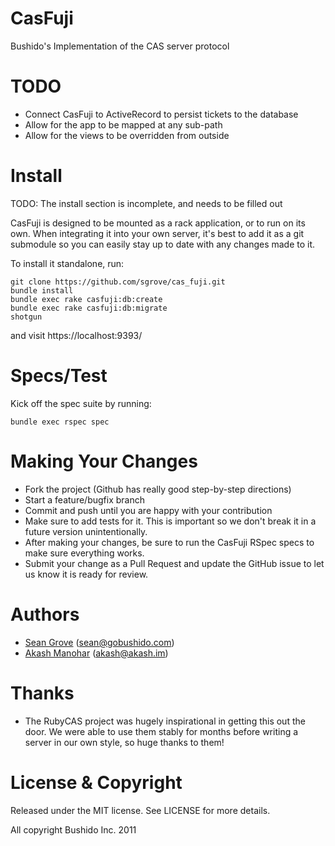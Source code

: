 CasFuji
=======
Bushido's Implementation of the CAS server protocol

TODO
====

  * Connect CasFuji to ActiveRecord to persist tickets to the database
  * Allow for the app to be mapped at any sub-path
  * Allow for the views to be overridden from outside

Install
=======
TODO: The install section is incomplete, and needs to be filled out 

CasFuji is designed to be mounted as a rack application, or to run on its own. When integrating it into your own server, it's best to add it as a git submodule so you can easily stay up to date with any changes made to it.

To install it standalone, run:

    git clone https://github.com/sgrove/cas_fuji.git
    bundle install
    bundle exec rake casfuji:db:create
    bundle exec rake casfuji:db:migrate
    shotgun

and visit https://localhost:9393/


Specs/Test
==========
Kick off the spec suite by running:

    bundle exec rspec spec

Making Your Changes
===================

  * Fork the project (Github has really good step-by-step directions)
  * Start a feature/bugfix branch
  * Commit and push until you are happy with your contribution
  * Make sure to add tests for it. This is important so we don't break it in a future version unintentionally.
  * After making your changes, be sure to run the CasFuji RSpec specs to make sure everything works.
  * Submit your change as a Pull Request and update the GitHub issue to let us know it is ready for review.

Authors
=======

  * [Sean Grove](https://github.com/sgrove) (sean@gobushido.com)
  * [Akash Manohar](https://github.com/HashNuke) (akash@akash.im)

Thanks
======

 * The RubyCAS project was hugely inspirational in getting this out the door. We were able to use them stably for months before writing a server in our own style, so huge thanks to them!


License & Copyright
===================
Released under the MIT license. See LICENSE for more details.

All copyright Bushido Inc. 2011

